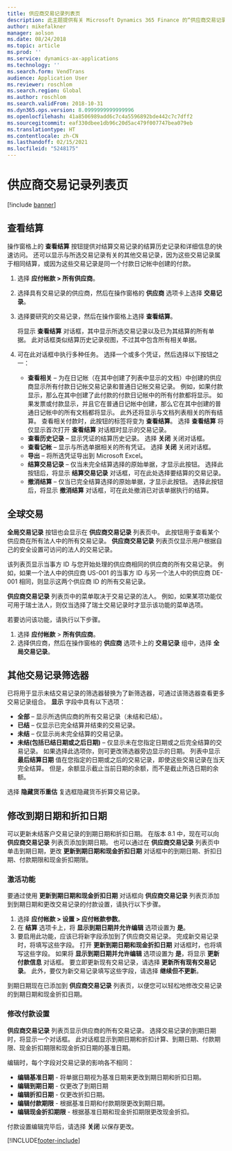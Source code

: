 ```yaml
---
title: 供应商交易记录列表页
description: 此主题提供有关 Microsoft Dynamics 365 Finance 的“供应商交易记录列表”页的信息。
author: mikefalkner
manager: aolson
ms.date: 08/24/2018
ms.topic: article
ms.prod: ''
ms.service: dynamics-ax-applications
ms.technology: ''
ms.search.form: VendTrans
audience: Application User
ms.reviewer: roschlom
ms.search.region: Global
ms.author: roschlom
ms.search.validFrom: 2018-10-31
ms.dyn365.ops.version: 8.0999999999999996
ms.openlocfilehash: 41a8506989add6c7c4a5596892bde442c7c7dff2
ms.sourcegitcommit: eaf330dbee1db96c20d5ac479f007747bea079eb
ms.translationtype: HT
ms.contentlocale: zh-CN
ms.lasthandoff: 02/15/2021
ms.locfileid: "5248175"
---
```

# <a name="vendor-transactions-list-page"></a>供应商交易记录列表页

[!include [banner](../includes/banner.md)]

## <a name="view-settlements"></a>查看结算

操作窗格上的 **查看结算** 按钮提供对结算交易记录的结算历史记录和详细信息的快速访问。 还可以显示与所选交易记录有关的其他交易记录，因为这些交易记录属于相同结算，或因为这些交易记录是同一个付款日记帐中创建的付款。

1. 选择 **应付帐款 \> 所有供应商**。
2. 选择具有交易记录的供应商，然后在操作窗格的 **供应商** 选项卡上选择 **交易记录**。
3. 选择要研究的交易记录，然后在操作窗格上选择 **查看结算**。

    将显示 **查看结算** 对话框，其中显示所选交易记录以及已为其结算的所有单据。 此对话框类似结算历史记录视图，不过其中包含所有相关单据。

4. 可在此对话框中执行多种任务。 选择一个或多个凭证，然后选择以下按钮之一：

    - **查看相关** – 为在日记帐（在其中创建了列表中显示的文档）中创建的供应商显示所有付款日记帐交易记录和普通日记帐交易记录。 例如，如果付款显示，那么在其中创建了此付款的付款日记帐中的所有付款都将显示。 如果发票或付款显示，并且它在普通日记帐中创建，那么它在其中创建的普通日记帐中的所有文档都将显示。 此外还将显示与文档列表相关的所有结算。 查看相关付款时，此按钮的标签将变为 **查看结算**。 选择 **查看结算** 将仅显示首次打开 **查看结算** 对话框时显示的交易记录。
    - **查看历史记录** – 显示凭证的结算历史记录。 选择 **关闭** 关闭对话框。
    - **查看记帐** – 显示与所选单据相关的所有凭证。 选择 **关闭** 关闭对话框。
    - **导出** – 将所选凭证导出到 Microsoft Excel。
    - **结算交易记录** – 仅当未完全结算选择的原始单据，才显示此按钮。 选择此按钮后，将显示 **结算交易记录** 对话框，可在此处选择要结算的交易记录。
    - **撤消结算** – 仅当已完全结算选择的原始单据，才显示此按钮。 选择此按钮后，将显示 **撤消结算** 对话框，可在此处撤消已对该单据执行的结算。

## <a name="global-transactions"></a>全球交易

**全局交易记录** 按钮也会显示在 **供应商交易记录** 列表页中。 此按钮用于查看某个供应商在所有法人中的所有交易记录。 **供应商交易记录** 列表页仅显示用户根据自己的安全设置可访问的法人的交易记录。

该列表页显示当事方 ID 与您开始处理的供应商相同的供应商的所有交易记录。 例如，如果一个法人中的供应商 US-001 的当事方 ID 与另一个法人中的供应商 DE-001 相同，则显示这两个供应商 ID 的所有交易记录。

**供应商交易记录** 列表页中的菜单取决于交易记录的法人。 例如，如果某项功能仅可用于瑞士法人，则仅当选择了瑞士交易记录时才显示该功能的菜单选项。

若要访问该功能，请执行以下步骤。

1. 选择 **应付帐款** \> **所有供应商**。
2. 选择供应商，然后在操作窗格的 **供应商** 选项卡上的 **交易记录** 组中，选择 **全局交易记录**。

## <a name="more-transaction-filters"></a>其他交易记录筛选器

已将用于显示未结交易记录的筛选器替换为了新筛选器，可通过该筛选器查看更多交易记录组合。 **显示** 字段中具有以下选项：

- **全部** – 显示所选供应商的所有交易记录（未结和已结）。
- **已结** – 仅显示已完全结算并结束的交易记录。
- **未结** – 仅显示尚未完全结算的交易记录。
- **未结(包括已结日期或之后日期)** – 仅显示未在您指定日期或之后完全结算的交易记录。 如果选择此选项你，则可更改筛选器旁边显示的日期。 列表中显示 **最后结算日期** 值在您指定的日期或之后的交易记录，即使这些交易记录在当天完全结算。 但是，余额显示截止当前日期的余额，而不是截止所选日期的余额。

选择 **隐藏货币重估** 复选框隐藏货币折算交易记录。

## <a name="modify-due-dates-and-discount-dates"></a>修改到期日期和折扣日期

可以更新未结客户交易记录的到期日期和折扣日期。 在版本 8.1 中，现在可以向 **供应商交易记录** 列表页添加到期日期。 也可以通过在 **供应商交易记录** 列表页中单击到期日期，更改 **更新到期日期和现金折扣日期** 对话框中的到期日期、折扣日期、付款期限和现金折扣期限。

### <a name="activate-the-feature"></a>激活功能

要通过使用 **更新到期日期和现金折扣日期** 对话框向 **供应商交易记录** 列表页添加到到期日期和更改交易记录的付款设置，请执行以下步骤。

1. 选择 **应付帐款 \> 设置 \> 应付帐款参数**。
2. 在 **结算** 选项卡上，将 **显示到期日期并允许编辑** 选项设置为 **是**。
3. 要启用此功能，应该已将新字段添加到了供应商交易记录。 完成新交易记录时，将填写这些字段。 打开 **更新到期日期和现金折扣日期** 对话框时，也将填写这些字段。 如果将 **显示到期日期并允许编辑** 选项设置为 **是**，将显示 **更新付款信息** 对话框。  要立即更新现有交易记录，请选择 **更新所有现有交易记录**。 此外，要仅为新交易记录填写这些字段，请选择 **继续但不更新**。

到期日期现在已添加到 **供应商交易记录** 列表页，以便您可以轻松地修改交易记录的到期日期和现金折扣日期。

### <a name="modify-the-payment-settings"></a>修改付款设置

**供应商交易记录** 列表页显示供应商的所有交易记录。 选择交易记录的到期日期时，将显示一个对话框。 此对话框显示到期日期和折扣计算、到期日期、付款期限、现金折扣期限和现金折扣日期的基准日期。

编辑时，每个字段对交易记录的影响各不相同：

- **编辑基准日期** - 将单据日期视为基准日期来更改到期日期和折扣日期。
- **编辑到期日期** - 仅更改了到期日期
- **编辑折扣日期** - 仅更改折扣日期。
- **编辑付款期限** - 根据基准日期和付款期限更改到期日期。
- **编辑现金折扣期限** - 根据基准日期和现金折扣期限更改现金折扣。

付款设置编辑完毕后，请选择 **关闭** 以保存更改。


[!INCLUDE[footer-include](../../includes/footer-banner.md)]